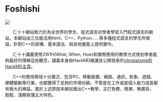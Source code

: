 # Foshishi

![](https://i.imgur.com/Au0hA72.png)

ㅤㅤㄈ十十網站致力於為全世界的學生、程式語言初學者學習入門程式語言的網站，本網站由三位能活用html、C++、Python……等多種程式語言的學生所架設，針對C++的架構、基本語法、與其他層面上提供實作。

ㅤㅤㄈ十十講義使用2W1H(What, When, How)和實際應用的教學方式使初學者能夠最好的理解這些觀念，講義本身由HackMD維護並公開發表於[chrislaiisme的HackMD主頁](https://hackmd.io/@chrislaiisme?tags=%5B%22FoShiShi%22%5D)。

ㅤㅤC++的應用領域十分廣泛，包含PC、移動裝置、網路、通訊、影象、遊戲、硬體驅動等行業，也都獲得了足夠的市場份額。不管是在工作或是個人能力成長都有極大的裨益。基於上述原因本網站推出C++教學，主打免費、簡單、無廣告、輕鬆、淺顯易懂五大特色。
